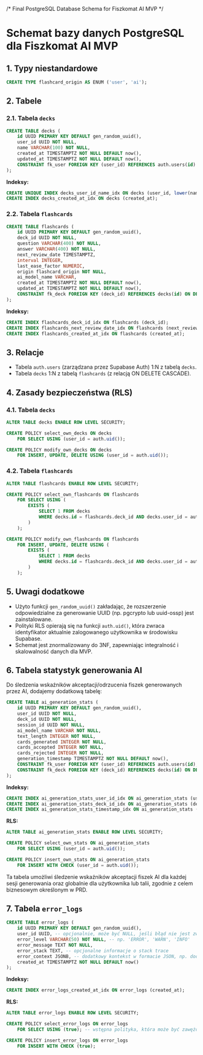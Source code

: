 /*
Final PostgreSQL Database Schema for Fiszkomat AI MVP
*/

# Schemat bazy danych PostgreSQL dla Fiszkomat AI MVP

## 1. Typy niestandardowe

```sql
CREATE TYPE flashcard_origin AS ENUM ('user', 'ai');
```

## 2. Tabele

### 2.1. Tabela `decks`

```sql
CREATE TABLE decks (
    id UUID PRIMARY KEY DEFAULT gen_random_uuid(),
    user_id UUID NOT NULL,
    name VARCHAR(100) NOT NULL,
    created_at TIMESTAMPTZ NOT NULL DEFAULT now(),
    updated_at TIMESTAMPTZ NOT NULL DEFAULT now(),
    CONSTRAINT fk_user FOREIGN KEY (user_id) REFERENCES auth.users(id)
);
```

**Indeksy:**

```sql
CREATE UNIQUE INDEX decks_user_id_name_idx ON decks (user_id, lower(name));
CREATE INDEX decks_created_at_idx ON decks (created_at);
```

### 2.2. Tabela `flashcards`

```sql
CREATE TABLE flashcards (
    id UUID PRIMARY KEY DEFAULT gen_random_uuid(),
    deck_id UUID NOT NULL,
    question VARCHAR(400) NOT NULL,
    answer VARCHAR(400) NOT NULL,
    next_review_date TIMESTAMPTZ,
    interval INTEGER,
    last_ease_factor NUMERIC,
    origin flashcard_origin NOT NULL,
    ai_model_name VARCHAR,
    created_at TIMESTAMPTZ NOT NULL DEFAULT now(),
    updated_at TIMESTAMPTZ NOT NULL DEFAULT now(),
    CONSTRAINT fk_deck FOREIGN KEY (deck_id) REFERENCES decks(id) ON DELETE CASCADE
);
```

**Indeksy:**

```sql
CREATE INDEX flashcards_deck_id_idx ON flashcards (deck_id);
CREATE INDEX flashcards_next_review_date_idx ON flashcards (next_review_date);
CREATE INDEX flashcards_created_at_idx ON flashcards (created_at);
```

## 3. Relacje

- Tabela `auth.users` (zarządzana przez Supabase Auth) 1:N z tabelą `decks`.
- Tabela `decks` 1:N z tabelą `flashcards` (z relacją ON DELETE CASCADE).

## 4. Zasady bezpieczeństwa (RLS)

### 4.1. Tabela `decks`

```sql
ALTER TABLE decks ENABLE ROW LEVEL SECURITY;

CREATE POLICY select_own_decks ON decks 
    FOR SELECT USING (user_id = auth.uid());

CREATE POLICY modify_own_decks ON decks
    FOR INSERT, UPDATE, DELETE USING (user_id = auth.uid());
```

### 4.2. Tabela `flashcards`

```sql
ALTER TABLE flashcards ENABLE ROW LEVEL SECURITY;

CREATE POLICY select_own_flashcards ON flashcards 
    FOR SELECT USING (
        EXISTS (
            SELECT 1 FROM decks 
            WHERE decks.id = flashcards.deck_id AND decks.user_id = auth.uid()
        )
    );

CREATE POLICY modify_own_flashcards ON flashcards
    FOR INSERT, UPDATE, DELETE USING (
        EXISTS (
            SELECT 1 FROM decks 
            WHERE decks.id = flashcards.deck_id AND decks.user_id = auth.uid()
        )
    );
```

## 5. Uwagi dodatkowe

- Użyto funkcji `gen_random_uuid()` zakładając, że rozszerzenie odpowiedzialne za generowanie UUID (np. pgcrypto lub uuid-ossp) jest zainstalowane.
- Polityki RLS opierają się na funkcji `auth.uid()`, która zwraca identyfikator aktualnie zalogowanego użytkownika w środowisku Supabase.
- Schemat jest znormalizowany do 3NF, zapewniając integralność i skalowalność danych dla MVP. 

## 6. Tabela statystyk generowania AI

Do śledzenia wskaźników akceptacji/odrzucenia fiszek generowanych przez AI, dodajemy dodatkową tabelę:

```sql
CREATE TABLE ai_generation_stats (
    id UUID PRIMARY KEY DEFAULT gen_random_uuid(),
    user_id UUID NOT NULL,
    deck_id UUID NOT NULL,
    session_id UUID NOT NULL,
    ai_model_name VARCHAR NOT NULL,
    text_length INTEGER NOT NULL,
    cards_generated INTEGER NOT NULL,
    cards_accepted INTEGER NOT NULL,
    cards_rejected INTEGER NOT NULL,
    generation_timestamp TIMESTAMPTZ NOT NULL DEFAULT now(),
    CONSTRAINT fk_user FOREIGN KEY (user_id) REFERENCES auth.users(id),
    CONSTRAINT fk_deck FOREIGN KEY (deck_id) REFERENCES decks(id) ON DELETE CASCADE
);
```

**Indeksy:**

```sql
CREATE INDEX ai_generation_stats_user_id_idx ON ai_generation_stats (user_id);
CREATE INDEX ai_generation_stats_deck_id_idx ON ai_generation_stats (deck_id);
CREATE INDEX ai_generation_stats_timestamp_idx ON ai_generation_stats (generation_timestamp);
```

**RLS:**

```sql
ALTER TABLE ai_generation_stats ENABLE ROW LEVEL SECURITY;

CREATE POLICY select_own_stats ON ai_generation_stats 
    FOR SELECT USING (user_id = auth.uid());

CREATE POLICY insert_own_stats ON ai_generation_stats
    FOR INSERT WITH CHECK (user_id = auth.uid());
```

Ta tabela umożliwi śledzenie wskaźników akceptacji fiszek AI dla każdej sesji generowania oraz globalnie dla użytkownika lub talii, zgodnie z celem biznesowym określonym w PRD. 

## 7. Tabela `error_logs`

```sql
CREATE TABLE error_logs (
    id UUID PRIMARY KEY DEFAULT gen_random_uuid(),
    user_id UUID, -- opcjonalnie, może być NULL, jeśli błąd nie jest związany z konkretnym użytkownikiem
    error_level VARCHAR(50) NOT NULL, -- np. 'ERROR', 'WARN', 'INFO'
    error_message TEXT NOT NULL,
    error_stack TEXT, -- opcjonalne informacje o stack trace
    error_context JSONB, -- dodatkowy kontekst w formacie JSON, np. dodatkowe dane błędu
    created_at TIMESTAMPTZ NOT NULL DEFAULT now()
);
```

**Indeksy:**

```sql
CREATE INDEX error_logs_created_at_idx ON error_logs (created_at);
```

**RLS:**

```sql
ALTER TABLE error_logs ENABLE ROW LEVEL SECURITY;

CREATE POLICY select_error_logs ON error_logs 
    FOR SELECT USING (true); -- wstępna polityka, która może być zawężona tylko dla administratorów

CREATE POLICY insert_error_logs ON error_logs
    FOR INSERT WITH CHECK (true);
``` 